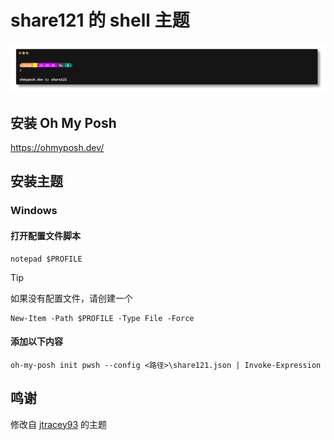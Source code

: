 # share121 的 shell 主题

![](./share121.png)

## 安装 Oh My Posh

https://ohmyposh.dev/

## 安装主题

### Windows

#### 打开配置文件脚本

```shell
notepad $PROFILE
```

> [!TIP]
> 如果没有配置文件，请创建一个
>
> ```shell
> New-Item -Path $PROFILE -Type File -Force
> ```

#### 添加以下内容

```shell
oh-my-posh init pwsh --config <路径>\share121.json | Invoke-Expression
```

## 鸣谢

修改自
[jtracey93](https://github.com/JanDeDobbeleer/oh-my-posh/blob/main/themes/jtracey93.omp.json)
的主题
